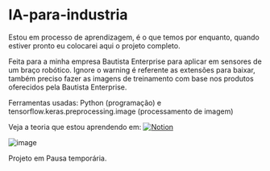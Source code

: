 # IA-para-industria

Estou em processo de aprendizagem, é o que temos por enquanto, quando estiver pronto eu 
colocarei aqui o projeto completo.

Feita para a minha empresa Bautista Enterprise para aplicar em sensores de um braço robótico.
Ignore o warning é referente as extensões para baixar, também preciso fazer as imagens de treinamento
com base nos produtos oferecidos pela Bautista Enterprise.

Ferramentas usadas: Python (programação) e tensorflow.keras.preprocessing.image (processamento de imagem)

Veja a teoria que estou aprendendo em: [![Notion](https://img.shields.io/badge/Notion-Link-blue)](https://www.notion.so/1e21e0963836808cb313ff5741dcf287)


![image](https://github.com/user-attachments/assets/7a9ecdfc-d93e-4637-b8b6-ea30eb08956f)

Projeto em Pausa temporária.
